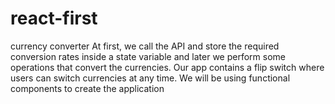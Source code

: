 # react-first
currency converter
At first, we call the API and store the required conversion rates inside a state variable
and later we perform some operations that convert the currencies. Our app contains a flip
switch where users can switch currencies at any time. We will be using functional components
to create the application
